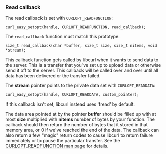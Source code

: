### Read callback

The read callback is set with `CURLOPT_READFUNCTION`:

    curl_easy_setopt(handle, CURLOPT_READFUNCTION, read_callback);

The `read_callback` function must match this prototype:

    size_t read_callback(char *buffer, size_t size, size_t nitems, void *stream);

This callback function gets called by libcurl when it wants to send data to
the server. This is a transfer that you've set up to upload data or otherwise
send it off to the server. This callback will be called over and over until
all data has been delivered or the transfer failed.

The **stream** pointer points to the private data set with `CURLOPT_READDATA`:

    curl_easy_setopt(handle, CURLOPT_READDATA, custom_pointer);

If this callback isn't set, libcurl instead uses 'fread' by default.

The data area pointed at by the pointer **buffer** should be filled up with at
most **size** multiplied with **nitems** number of bytes by your function. The
callback should then return the number of bytes that it stored in that memory
area, or 0 if we've reached the end of the data. The callback can also return
a few "magic" return codes to cause libcurl to return failure immediately or
to pause the particular transfer. See the [CURLOPT_READFUNCTION man
page](https://curl.haxx.se/libcurl/c/CURLOPT_READFUNCTION.html) for details.

